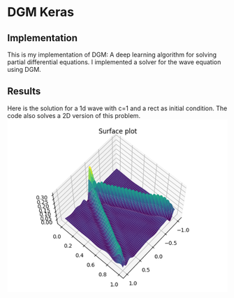 ﻿# DGM Keras #
## Implementation ##
This is my implementation of DGM: A deep learning algorithm for solving partial differential equations. I implemented a solver for the wave equation using DGM.

## Results ##
Here is the solution for a 1d wave with c=1 and a rect as initial condition. The code also solves a 2D version of this problem. 
![1d_wave](1d_wave.png)


